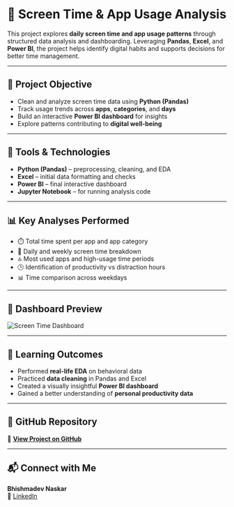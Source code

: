 # 📱 Screen Time & App Usage Analysis

This project explores **daily screen time and app usage patterns** through structured data analysis and dashboarding. Leveraging **Pandas**, **Excel**, and **Power BI**, the project helps identify digital habits and supports decisions for better time management.

---

## 🎯 Project Objective

- Clean and analyze screen time data using **Python (Pandas)**  
- Track usage trends across **apps**, **categories**, and **days**  
- Build an interactive **Power BI dashboard** for insights  
- Explore patterns contributing to **digital well-being**

---

## 🧰 Tools & Technologies

- **Python (Pandas)** – preprocessing, cleaning, and EDA  
- **Excel** – initial data formatting and checks  
- **Power BI** – final interactive dashboard  
- **Jupyter Notebook** – for running analysis code

---

## 📊 Key Analyses Performed

- ⏱️ Total time spent per app and app category  
- 📆 Daily and weekly screen time breakdown  
- 🔝 Most used apps and high-usage time periods  
- 🕒 Identification of productivity vs distraction hours  
- 📊 Time comparison across weekdays

---

## 📸 Dashboard Preview

![Screen Time Dashboard](https://github.com/user-attachments/assets/379abe58-9483-4ccf-8dcd-4fa4f071af5d)

---

## 🌱 Learning Outcomes

- Performed **real-life EDA** on behavioral data  
- Practiced **data cleaning** in Pandas and Excel  
- Created a visually insightful **Power BI dashboard**  
- Gained a better understanding of **personal productivity data**

---

## 🔗 GitHub Repository

📂 [**View Project on GitHub**](https://github.com/Bhishmadev2003/screen-time-app-usage-analysis)

---

## 📬 Connect with Me

**Bhishmadev Naskar**  
📧 [LinkedIn](https://www.linkedin.com/in/bhishmadevnaskar/)
